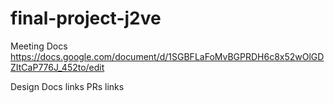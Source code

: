 # final-project-j2ve

Meeting Docs
https://docs.google.com/document/d/1SGBFLaFoMvBGPRDH6c8x52wOlGDZItCaP776J_452to/edit

Design Docs links
PRs links
